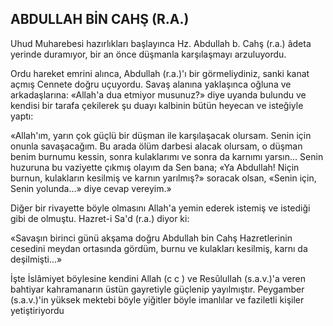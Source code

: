 ## ABDULLAH BİN CAHŞ (R.A.)

Uhud Muharebesi hazırlıkları başlayınca Hz. Abdullah b. Cahş (r.a.) âdeta yerinde duramıyor, bir an önce düşmanla karşılaşmayı arzuluyordu.

Ordu hareket emrini alınca, Abdullah (r.a.)'ı bir görmeliydiniz, sanki kanat açmış Cennete doğ­ru uçuyordu. Savaş alanına yaklaşınca oğluna ve arkadaşlarına: «Allah'a dua etmiyor musunuz?» diye uyanda bulundu ve kendisi bir tara­fa çekilerek şu duayı kalbinin bütün heyecan ve isteğiyle yaptı:

«Allah'ım, yarın çok güçlü bir düşman ile karşılaşacak olursam. Senin için onunla savaşa­cağım. Bu arada ölüm darbesi alacak olursam, o düşman benim burnumu kessin, sonra kulaklarımı ve sonra da karnımı yarsın... Senin huzuru­na bu vaziyette çıkmış olayım da Sen bana; «Ya Abdullah! Niçin burnun, kulakların kesilmiş ve karnın yarılmış?» soracak olsan, «Senin için, Se­nin yolunda...» diye cevap vereyim.»

Diğer bir rivayette böyle olmasını Allah'a ye­min ederek istemiş ve istediği gibi de olmuştu. Hazret-i Sa'd (r.a.) diyor ki:

«Savaşın birinci günü akşama doğru Abdul­lah bin Cahş Hazretlerinin cesedini meydan ortasında gördüm, burnu ve kulakları kesilmiş, karnı da deşilmişti...»

İşte İslâmiyet böylesine kendini Allah (c c ) ve Resûlullah (s.a.v.)'a veren bahtiyar kahraman­arın üstün gayretiyle güçlenip yayılmıştır. Pey­gamber (s.a.v.)'in yüksek mektebi böyle yiğitler böyle imanlılar ve faziletli kişiler yetiştiriyordu
